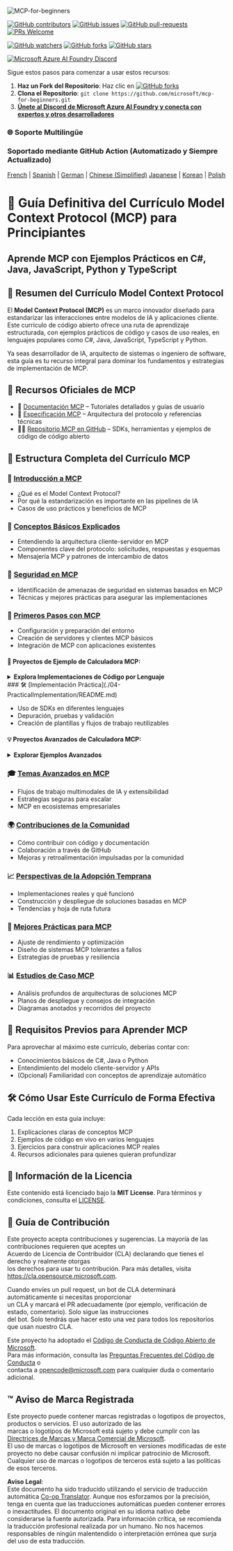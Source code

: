 <!--
CO_OP_TRANSLATOR_METADATA:
{
  "original_hash": "ceacbad0013938974fc0bf493e93f05b",
  "translation_date": "2025-05-16T17:08:50+00:00",
  "source_file": "README.md",
  "language_code": "es"
}
-->
![MCP-for-beginners](../../translated_images/mcp-beginners.2ce2b317996369ff66c5b72e25eff9d4288ab2741fc70c0b4e523d1ae1e249fd.es.png)

[![GitHub contributors](https://img.shields.io/github/contributors/microsoft/mcp-for-beginners.svg)](https://GitHub.com/microsoft/mcp-for-beginners/graphs/contributors)
[![GitHub issues](https://img.shields.io/github/issues/microsoft/mcp-for-beginners.svg)](https://GitHub.com/microsoft/mcp-for-beginners/issues)
[![GitHub pull-requests](https://img.shields.io/github/issues-pr/microsoft/mcp-for-beginners.svg)](https://GitHub.com/microsoft/mcp-for-beginners/pulls)
[![PRs Welcome](https://img.shields.io/badge/PRs-welcome-brightgreen.svg?style=flat-square)](http://makeapullrequest.com)

[![GitHub watchers](https://img.shields.io/github/watchers/microsoft/mcp-for-beginners.svg?style=social&label=Watch)](https://GitHub.com/microsoft/mcp-for-beginners/watchers)
[![GitHub forks](https://img.shields.io/github/forks/microsoft/mcp-for-beginners.svg?style=social&label=Fork)](https://GitHub.com/microsoft/mcp-for-beginners/network)
[![GitHub stars](https://img.shields.io/github/stars/microsoft/mcp-for-beginners?style=social&label=Star)](https://GitHub.com/microsoft/mcp-for-beginners/stargazers)


[![Microsoft Azure AI Foundry Discord](https://dcbadge.vercel.app/api/server/ByRwuEEgH4)](https://discord.com/invite/ByRwuEEgH4)


Sigue estos pasos para comenzar a usar estos recursos:
1. **Haz un Fork del Repositorio**: Haz clic en [![GitHub forks](https://img.shields.io/github/forks/microsoft/mcp-for-beginners.svg?style=social&label=Fork)](https://GitHub.com/microsoft/mcp-for-beginners/network)
2. **Clona el Repositorio**:   `git clone https://github.com/microsoft/mcp-for-beginners.git`
3. [**Únete al Discord de Microsoft Azure AI Foundry y conecta con expertos y otros desarrolladores**](https://discord.com/invite/ByRwuEEgH4)


### 🌐 Soporte Multilingüe

### Soportado mediante GitHub Action (Automatizado y Siempre Actualizado)

[French](../fr/README.md) | [Spanish](./README.md) | [German](../de/README.md) | [Chinese (Simplified)](../zh/README.md)  [Japanese](../ja/README.md) | [Korean](../ko/README.md) | [Polish](../pl/README.md)


# 🚀 Guía Definitiva del Currículo Model Context Protocol (MCP) para Principiantes

## **Aprende MCP con Ejemplos Prácticos en C#, Java, JavaScript, Python y TypeScript**

## 🧠 Resumen del Currículo Model Context Protocol

El **Model Context Protocol (MCP)** es un marco innovador diseñado para estandarizar las interacciones entre modelos de IA y aplicaciones cliente. Este currículo de código abierto ofrece una ruta de aprendizaje estructurada, con ejemplos prácticos de código y casos de uso reales, en lenguajes populares como C#, Java, JavaScript, TypeScript y Python.

Ya seas desarrollador de IA, arquitecto de sistemas o ingeniero de software, esta guía es tu recurso integral para dominar los fundamentos y estrategias de implementación de MCP.

## 🔗 Recursos Oficiales de MCP

- 📘 [Documentación MCP](https://modelcontextprotocol.io/) – Tutoriales detallados y guías de usuario  
- 📜 [Especificación MCP](https://spec.modelcontextprotocol.io/) – Arquitectura del protocolo y referencias técnicas  
- 🧑‍💻 [Repositorio MCP en GitHub](https://github.com/modelcontextprotocol) – SDKs, herramientas y ejemplos de código de código abierto  

## 🧭 Estructura Completa del Currículo MCP

### 📌 [Introducción a MCP](./00-Introduction/README.md)

- ¿Qué es el Model Context Protocol?
- Por qué la estandarización es importante en las pipelines de IA
- Casos de uso prácticos y beneficios de MCP

### 🧩 [Conceptos Básicos Explicados](./01-CoreConcepts/README.md)

- Entendiendo la arquitectura cliente-servidor en MCP
- Componentes clave del protocolo: solicitudes, respuestas y esquemas
- Mensajería MCP y patrones de intercambio de datos

### 🔐 [Seguridad en MCP](./02-Security/readme.md)

- Identificación de amenazas de seguridad en sistemas basados en MCP
- Técnicas y mejores prácticas para asegurar las implementaciones

### 🚀 [Primeros Pasos con MCP](./03-GettingStarted/README.md)

- Configuración y preparación del entorno
- Creación de servidores y clientes MCP básicos
- Integración de MCP con aplicaciones existentes

#### 🧮 Proyectos de Ejemplo de Calculadora MCP:
<details>
  <summary><strong>Explora Implementaciones de Código por Lenguaje</strong></summary>

  - [Ejemplo de Servidor MCP en C#](./03-GettingStarted/samples/csharp/README.md)
  - [Calculadora MCP en Java](./03-GettingStarted/samples/java/calculator/README.md)
  - [Demostración MCP en JavaScript](./03-GettingStarted/samples/javascript/README.md)
  - [Servidor MCP en Python](../../03-GettingStarted/samples/python/mcp_calculator_server.py)
  - [Ejemplo MCP en TypeScript](./03-GettingStarted/samples/typescript/README.md)

</details>
### 🛠️ [Implementación Práctica](./04-PracticalImplementation/README.md)

- Uso de SDKs en diferentes lenguajes  
- Depuración, pruebas y validación  
- Creación de plantillas y flujos de trabajo reutilizables  

#### 💡 Proyectos Avanzados de Calculadora MCP:  
<details>
  <summary><strong>Explorar Ejemplos Avanzados</strong></summary>

  - [Ejemplo Avanzado en C#](./04-PracticalImplementation/samples/csharp/README.md)  
  - [Ejemplo de Aplicación Contenedor en Java](./04-PracticalImplementation/samples/java/containerapp/README.md)  
  - [Ejemplo Avanzado en JavaScript](./04-PracticalImplementation/samples/javascript/README.md)  
  - [Implementación Compleja en Python](../../04-PracticalImplementation/samples/python/mcp_sample.py)  
  - [Ejemplo Contenedor en TypeScript](./04-PracticalImplementation/samples/typescript/README.md)  

</details>

### 🎓 [Temas Avanzados en MCP](./05-AdvancedTopics/README.md)

- Flujos de trabajo multimodales de IA y extensibilidad  
- Estrategias seguras para escalar  
- MCP en ecosistemas empresariales  

### 🌍 [Contribuciones de la Comunidad](./06-CommunityContributions/README.md)

- Cómo contribuir con código y documentación  
- Colaboración a través de GitHub  
- Mejoras y retroalimentación impulsadas por la comunidad  

### 📈 [Perspectivas de la Adopción Temprana](./07-CaseStudies/README.md)

- Implementaciones reales y qué funcionó  
- Construcción y despliegue de soluciones basadas en MCP  
- Tendencias y hoja de ruta futura  

### 📏 [Mejores Prácticas para MCP](./08-BestPractices/README.md)

- Ajuste de rendimiento y optimización  
- Diseño de sistemas MCP tolerantes a fallos  
- Estrategias de pruebas y resiliencia  

### 📊 [Estudios de Caso MCP](./09-CaseStudy/Readme.md)

- Análisis profundos de arquitecturas de soluciones MCP  
- Planos de despliegue y consejos de integración  
- Diagramas anotados y recorridos del proyecto  

## 🎯 Requisitos Previos para Aprender MCP

Para aprovechar al máximo este currículo, deberías contar con:

- Conocimientos básicos de C#, Java o Python  
- Entendimiento del modelo cliente-servidor y APIs  
- (Opcional) Familiaridad con conceptos de aprendizaje automático  

## 🛠️ Cómo Usar Este Currículo de Forma Efectiva

Cada lección en esta guía incluye:

1. Explicaciones claras de conceptos MCP  
2. Ejemplos de código en vivo en varios lenguajes  
3. Ejercicios para construir aplicaciones MCP reales  
4. Recursos adicionales para quienes quieran profundizar  

## 📜 Información de la Licencia

Este contenido está licenciado bajo la **MIT License**. Para términos y condiciones, consulta el [LICENSE](../../LICENSE).

## 🤝 Guía de Contribución

Este proyecto acepta contribuciones y sugerencias. La mayoría de las contribuciones requieren que aceptes un  
Acuerdo de Licencia de Contribuidor (CLA) declarando que tienes el derecho y realmente otorgas  
los derechos para usar tu contribución. Para más detalles, visita <https://cla.opensource.microsoft.com>.

Cuando envíes un pull request, un bot de CLA determinará automáticamente si necesitas proporcionar  
un CLA y marcará el PR adecuadamente (por ejemplo, verificación de estado, comentario). Solo sigue las instrucciones  
del bot. Solo tendrás que hacer esto una vez para todos los repositorios que usan nuestro CLA.

Este proyecto ha adoptado el [Código de Conducta de Código Abierto de Microsoft](https://opensource.microsoft.com/codeofconduct/).  
Para más información, consulta las [Preguntas Frecuentes del Código de Conducta](https://opensource.microsoft.com/codeofconduct/faq/) o  
contacta a [opencode@microsoft.com](mailto:opencode@microsoft.com) para cualquier duda o comentario adicional.

## ™️ Aviso de Marca Registrada

Este proyecto puede contener marcas registradas o logotipos de proyectos, productos o servicios. El uso autorizado de las  
marcas o logotipos de Microsoft está sujeto y debe cumplir con las  
[Directrices de Marcas y Marca Comercial de Microsoft](https://www.microsoft.com/legal/intellectualproperty/trademarks/usage/general).  
El uso de marcas o logotipos de Microsoft en versiones modificadas de este proyecto no debe causar confusión ni implicar patrocinio de Microsoft.  
Cualquier uso de marcas o logotipos de terceros está sujeto a las políticas de esos terceros.

**Aviso Legal**:  
Este documento ha sido traducido utilizando el servicio de traducción automática [Co-op Translator](https://github.com/Azure/co-op-translator). Aunque nos esforzamos por la precisión, tenga en cuenta que las traducciones automáticas pueden contener errores o inexactitudes. El documento original en su idioma nativo debe considerarse la fuente autorizada. Para información crítica, se recomienda la traducción profesional realizada por un humano. No nos hacemos responsables de ningún malentendido o interpretación errónea que surja del uso de esta traducción.